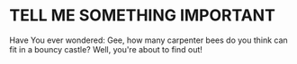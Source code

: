 # TELL ME SOMETHING IMPORTANT

Have You ever wondered: Gee, how many carpenter bees do you think can fit in a bouncy castle?
Well, you're about to find out!
